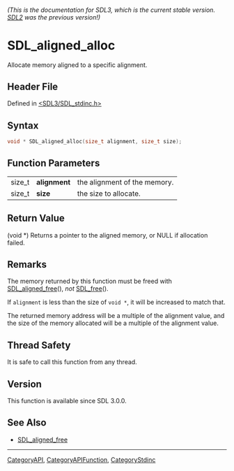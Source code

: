 ###### (This is the documentation for SDL3, which is the current stable version. [SDL2](https://wiki.libsdl.org/SDL2/) was the previous version!)
# SDL_aligned_alloc

Allocate memory aligned to a specific alignment.

## Header File

Defined in [<SDL3/SDL_stdinc.h>](https://github.com/libsdl-org/SDL/blob/main/include/SDL3/SDL_stdinc.h)

## Syntax

```c
void * SDL_aligned_alloc(size_t alignment, size_t size);
```

## Function Parameters

|        |               |                              |
| ------ | ------------- | ---------------------------- |
| size_t | **alignment** | the alignment of the memory. |
| size_t | **size**      | the size to allocate.        |

## Return Value

(void *) Returns a pointer to the aligned memory, or NULL if allocation
failed.

## Remarks

The memory returned by this function must be freed with
[SDL_aligned_free](SDL_aligned_free)(), _not_ [SDL_free](SDL_free)().

If `alignment` is less than the size of `void *`, it will be increased to
match that.

The returned memory address will be a multiple of the alignment value, and
the size of the memory allocated will be a multiple of the alignment value.

## Thread Safety

It is safe to call this function from any thread.

## Version

This function is available since SDL 3.0.0.

## See Also

- [SDL_aligned_free](SDL_aligned_free)

----
[CategoryAPI](CategoryAPI), [CategoryAPIFunction](CategoryAPIFunction), [CategoryStdinc](CategoryStdinc)

